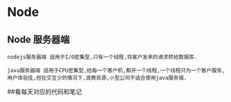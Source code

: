 # Node

## Node 服务器端

```angular2html
nodejs服务器端 适用于I/O密集型,只有一个线程,将客户发来的请求转给数据库.

java服务器端 适用于CPU密集型,给每一个客户机,都开一个线程,一个线程只为一个客户服务,用户体验佳,但在交互少的情况下,浪费资源,小型公司不适合使用java服务端.
```
##看每天对应的代码和笔记
